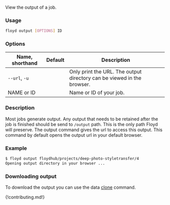 View the output of a job.

### Usage
```bash
floyd output [OPTIONS] ID
```

### Options
| Name, shorthand | Default | Description |
| --------------- | ------- | ----------- |
| `--url`, `-u` |      | Only print the URL. The output directory can be viewed in the browser. |
| NAME or ID |      | Name or ID of your job. |

### Description
Most jobs generate output. Any output that needs to be retained after the job is finished should be send to `/output` path.
This is the only path Floyd will preserve. The output command gives the url to access this output. This command by default opens the
output url in your default browser.

### Example
```bash
$ floyd output floydhub/projects/deep-photo-styletransfer/4
Opening output directory in your browser ...
```

### Downloading output

To download the output you can use the data [clone](data.md#floyd-data-clone) command.

{!contributing.md!}
